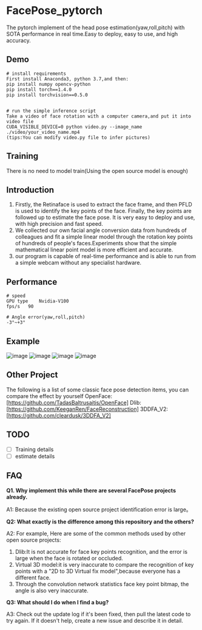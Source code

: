 # FacePose_pytorch

The pytorch implement of the head pose estimation(yaw,roll,pitch) with SOTA performance in real time.Easy to deploy, easy to use, and high accuracy.


## Demo

    # install requirements
    First install Anaconda3, python 3.7,and then:
    pip install numpy opencv-python 
    pip install torch==1.4.0
    pip install torchvision==0.5.0
	
	
    # run the simple inference script
    Take a video of face rotation with a computer camera,and put it into video file
    CUDA_VISIBLE_DEVICE=0 python video.py --image_name ./video/your_video_name.mp4
    (tips:You can modify video.py file to infer pictures)

## Training

There is no need to model train(Using the open source model is enough)

## Introduction

1. Firstly, the Retinaface is used to extract the face frame, and then PFLD is used to identify the key points of the face. Finally, the key points are followed up to estimate the face pose. It is very easy to deploy and use, with high precision and fast speed.
2. We collected our own facial angle conversion data from hundreds of colleagues and fit a simple linear model through the rotation key points of hundreds of people's faces.Experiments show that the simple mathematical linear point model is more efficient and accurate.
3. our program is capable of real-time performance and is able to run from a simple webcam without any specialist hardware.

## Performance

    # speed
    GPU type	Nvidia-V100
    fps/s	90
	
    # Angle error(yaw,roll,pitch)
    -3°~+3°

## Example
   ![image](https://github.com/WIKI2020/FacePose_pytorch/blob/master/img/0.jpg)
   ![image](https://github.com/WIKI2020/FacePose_pytorch/blob/master/img/1.jpg)
   ![image](https://github.com/WIKI2020/FacePose_pytorch/blob/master/img/2.jpg)
   ![image](https://github.com/WIKI2020/FacePose_pytorch/blob/master/img/3.jpg)

## Other Project
The following is a list of some classic face pose detection items, you can compare the effect by yourself
OpenFace:[https://github.com/TadasBaltrusaitis/OpenFace]
Dlib:[https://github.com/KeeganRen/FaceReconstruction]
3DDFA_V2:[https://github.com/cleardusk/3DDFA_V2]

## TODO
- [ ] Training details
- [ ] estimate details

## FAQ


**Q1. Why implement this while there are several FacePose projects already.**

A1: Because the existing open source project identification error is large。

**Q2: What exactly is the difference among this repository and the others?**

A2: For example, Here are some of the common methods used by other open source projects:
1. Dlib:It is not accurate for face key points recognition, and the error is large when the face is rotated or occluded.
2. Virtual 3D model:it is very inaccurate to compare the recognition of key points with a "2D to 3D Virtual fix model",because everyone has a different face.
3. Through the convolution network statistics face key point bitmap, the angle is also very inaccurate.


**Q3: What should I do when I find a bug?**

A3: Check out the update log if it's been fixed, then pull the latest code to try again. If it doesn't help, create a new issue and describe it in detail.
